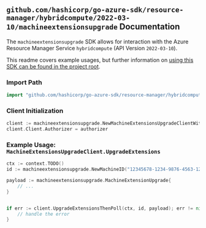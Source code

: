 
## `github.com/hashicorp/go-azure-sdk/resource-manager/hybridcompute/2022-03-10/machineextensionsupgrade` Documentation

The `machineextensionsupgrade` SDK allows for interaction with the Azure Resource Manager Service `hybridcompute` (API Version `2022-03-10`).

This readme covers example usages, but further information on [using this SDK can be found in the project root](https://github.com/hashicorp/go-azure-sdk/tree/main/docs).

### Import Path

```go
import "github.com/hashicorp/go-azure-sdk/resource-manager/hybridcompute/2022-03-10/machineextensionsupgrade"
```


### Client Initialization

```go
client := machineextensionsupgrade.NewMachineExtensionsUpgradeClientWithBaseURI("https://management.azure.com")
client.Client.Authorizer = authorizer
```


### Example Usage: `MachineExtensionsUpgradeClient.UpgradeExtensions`

```go
ctx := context.TODO()
id := machineextensionsupgrade.NewMachineID("12345678-1234-9876-4563-123456789012", "example-resource-group", "machineValue")

payload := machineextensionsupgrade.MachineExtensionUpgrade{
	// ...
}


if err := client.UpgradeExtensionsThenPoll(ctx, id, payload); err != nil {
	// handle the error
}
```
